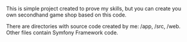 This is simple project created to prove my skills, but you can create you own secondhand game shop based on this code.

There are directories with source code created by me: /app, /src, /web.
Other files contain Symfony Framework code.
